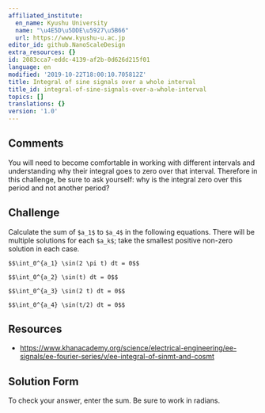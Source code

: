 ```yaml
---
affiliated_institute:
  en_name: Kyushu University
  name: "\u4E5D\u5DDE\u5927\u5B66"
  url: https://www.kyushu-u.ac.jp
editor_id: github.NanoScaleDesign
extra_resources: {}
id: 2083cca7-eddc-4139-af2b-0d626d215f01
language: en
modified: '2019-10-22T18:00:10.705812Z'
title: Integral of sine signals over a whole interval
title_id: integral-of-sine-signals-over-a-whole-interval
topics: []
translations: {}
version: '1.0'
---
```


## Comments
You will need to become comfortable in working with different intervals and understanding why their integral goes to zero over that interval. Therefore in this challenge, be sure to ask yourself: why is the integral zero over this period and not another period?


## Challenge
Calculate the sum of `$a_1$` to `$a_4$` in the following equations. There will be multiple solutions for each `$a_k$`; take the smallest positive non-zero solution in each case.

`$$\int_0^{a_1} \sin(2 \pi t) dt = 0$$`

`$$\int_0^{a_2} \sin(t) dt = 0$$`

`$$\int_0^{a_3} \sin(2 t) dt = 0$$`

`$$\int_0^{a_4} \sin(t/2) dt = 0$$`


## Resources
- https://www.khanacademy.org/science/electrical-engineering/ee-signals/ee-fourier-series/v/ee-integral-of-sinmt-and-cosmt


## Solution Form
To check your answer, enter the sum. Be sure to work in radians.
